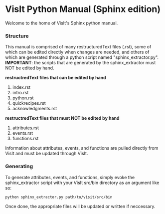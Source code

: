 # VisIt Python Manual (Sphinx edition)

Welcome to the home of VisIt's Sphinx python manual. 

### Structure
This manual is comprised of many restructuredText files (.rst), some of which can be edited directly when changes are needed, and others of which are generated through a python script named "sphinx\_extractor.py". 
**IMPORTANT**: the scripts that are generated by the sphinx\_extractor must NOT be edited by hand. 

**restructredText files that can be edited by hand**
1. index.rst 
2. intro.rst
3. python.rst
4. quickrecipes.rst
5. acknowledgments.rst

**restructredText files that must NOT be edited by hand**
1. attributes.rst
2. events.rst
3. functions.rst


Information about attributes, events, and functions are pulled directly from VisIt and must be updated through VisIt. 

### Generating 
To generate attributes, events, and functions, simply evoke the sphinx\_extractor script with your VisIt src/bin directory as an argument like so:

    python sphinx_extractor.py path/to/visit/src/bin

Once done, the appropriate files will be updated or written if neccessary. 
